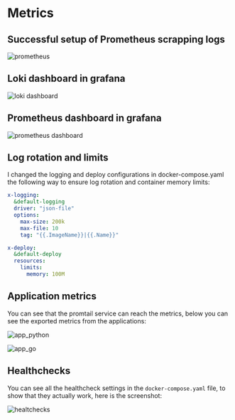 # Metrics

## Successful setup of Prometheus scrapping logs
  ![prometheus](https://github.com/y4cer/S24-core-course-labs/assets/88382064/1bcc462b-3fc4-4c7e-a1d5-94cbb6ef7fbd)

## Loki dashboard in grafana

  ![loki dashboard](https://github.com/y4cer/S24-core-course-labs/assets/88382064/9bf73c2b-b040-438f-b2a7-6680d4bfd72e)

## Prometheus dashboard in grafana

  ![prometheus dashboard](https://github.com/y4cer/S24-core-course-labs/assets/88382064/e9337cc8-f8d8-4e59-b6af-cfea3654bd3b)


## Log rotation and limits

I changed the logging and deploy configurations in docker-compose.yaml the following way to ensure log rotation and container memory limits: 

```yaml
x-logging:
  &default-logging
  driver: "json-file"
  options:
    max-size: 200k
    max-file: 10
    tag: "{{.ImageName}}|{{.Name}}"

x-deploy:
  &default-deploy
  resources:
    limits:
      memory: 100M
```

## Application metrics

You can see that the promtail service can reach the metrics, below you can see the exported metrics from the applications:

  ![app_python](https://github.com/y4cer/S24-core-course-labs/assets/88382064/e1ef64a6-37a6-4fdd-bd7f-0866415657d1)

  ![app_go](https://github.com/y4cer/S24-core-course-labs/assets/88382064/3d2fb817-a6bb-4b8b-b9e3-4305ad341dcd)

## Healthchecks

You can see all the healthcheck settings in the `docker-compose.yaml` file, to show that they actually work, here is the screenshot:

  ![healtchecks](https://github.com/y4cer/S24-core-course-labs/assets/88382064/9903d869-975b-43fd-9dcc-f7fb124a8f4f)
